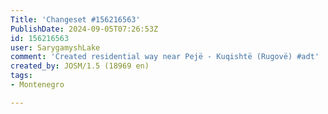 ```yaml
---
Title: 'Changeset #156216563'
PublishDate: 2024-09-05T07:26:53Z
id: 156216563
user: SarygamyshLake
comment: 'Created residential way near Pejë - Kuqishtë (Rugovë) #adt'
created_by: JOSM/1.5 (18969 en)
tags:
- Montenegro

---
```

